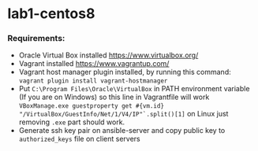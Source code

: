 # lab1-centos8

### Requirements:
- Oracle Virtual Box installed https://www.virtualbox.org/
- Vagrant installed https://www.vagrantup.com/
- Vagrant host manager plugin installed, by running this command:  
`vagrant plugin install vagrant-hostmanager`
- Put `C:\Program Files\Oracle\VirtualBox` in PATH environment variable (If you are on Windows) so this line in Vagrantfile will work ``VBoxManage.exe guestproperty get #{vm.id} "/VirtualBox/GuestInfo/Net/1/V4/IP"`.split()[1]`` on Linux just removing `.exe` part should work.
- Generate ssh key pair on ansible-server and copy public key to `authorized_keys` file on client servers
